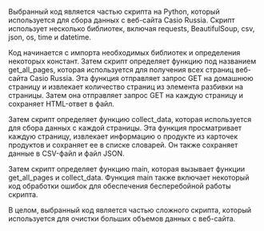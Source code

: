 Выбранный код является частью скрипта на Python, который используется для сбора данных с веб-сайта Casio Russia. Скрипт использует несколько библиотек, включая requests, BeautifulSoup, csv, json, os, time и datetime.

Код начинается с импорта необходимых библиотек и определения некоторых констант. Затем скрипт определяет функцию под названием get_all_pages, которая используется для получения всех страниц веб-сайта Casio Russia. Эта функция отправляет запрос GET на домашнюю страницу и извлекает количество страниц из элемента разбивки на страницы. Затем она отправляет запрос GET на каждую страницу и сохраняет HTML-ответ в файл.

Затем скрипт определяет функцию collect_data, которая используется для сбора данных с каждой страницы. Эта функция просматривает каждую страницу, извлекает информацию о продукте из карточек продуктов и сохраняет ее в списке словарей. Он также сохраняет данные в CSV-файл и файл JSON.

Затем скрипт определяет функцию main, которая вызывает функции get_all_pages и collect_data. Функция main также включает некоторый код обработки ошибок для обеспечения бесперебойной работы скрипта.

В целом, выбранный код является частью сложного скрипта, который используется для очистки больших объемов данных с веб-сайта.

